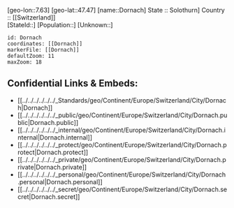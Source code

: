 ﻿---
location: [47.47,7.63] 
mapzoom: [7,12] 
mapmarker: city 
type: City
tags:
- geo/City


SpocWebEntityId: 29848
isDeleted: false
confidential: public

---
[geo-lon::7.63] 
[geo-lat::47.47] 
[name::Dornach] 
State :: Solothurn] 
Country :: [[Switzerland]]  
[StateId::] 
[Population::] 
[Unknown::] 


```leaflet
id: Dornach
coordinates: [[Dornach]] 
markerFile: [[Dornach]] 
defaultZoom: 11 
maxZoom: 18
```


## Confidential Links & Embeds: 
- [[../../../../../../_Standards/geo/Continent/Europe/Switzerland/City/Dornach|Dornach]] 
- [[../../../../../../_public/geo/Continent/Europe/Switzerland/City/Dornach.public|Dornach.public]] 
- [[../../../../../../_internal/geo/Continent/Europe/Switzerland/City/Dornach.internal|Dornach.internal]] 
- [[../../../../../../_protect/geo/Continent/Europe/Switzerland/City/Dornach.protect|Dornach.protect]] 
- [[../../../../../../_private/geo/Continent/Europe/Switzerland/City/Dornach.private|Dornach.private]] 
- [[../../../../../../_personal/geo/Continent/Europe/Switzerland/City/Dornach.personal|Dornach.personal]] 
- [[../../../../../../_secret/geo/Continent/Europe/Switzerland/City/Dornach.secret|Dornach.secret]] 
